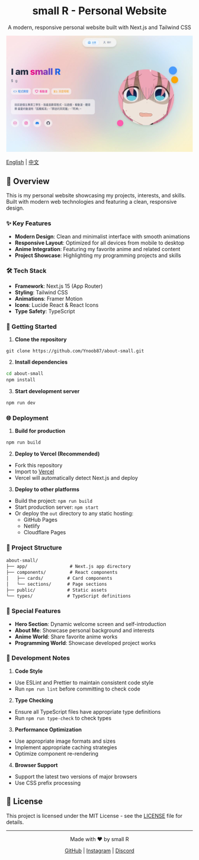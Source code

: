 <div align="center">
  <h1>small R - Personal Website</h1>
  <p>A modern, responsive personal website built with Next.js and Tailwind CSS</p>
  <img src="./public/thumbnail.png" alt="Website Preview" width="600" />
</div>

[English](./README.md) | [中文](./README_ZH.md)

## 🌟 Overview

This is my personal website showcasing my projects, interests, and skills. Built with modern web technologies and featuring a clean, responsive design.

### ✨ Key Features

- **Modern Design**: Clean and minimalist interface with smooth animations
- **Responsive Layout**: Optimized for all devices from mobile to desktop
- **Anime Integration**: Featuring my favorite anime and related content
- **Project Showcase**: Highlighting my programming projects and skills

### 🛠️ Tech Stack

- **Framework**: Next.js 15 (App Router)
- **Styling**: Tailwind CSS
- **Animations**: Framer Motion
- **Icons**: Lucide React & React Icons
- **Type Safety**: TypeScript

### 🚀 Getting Started

1. **Clone the repository**

```
git clone https://github.com/Ynoob87/about-small.git
```

2. **Install dependencies**

```bash
cd about-small
npm install
```

3. **Start development server**

```bash
npm run dev
```

### 🌐 Deployment

1. **Build for production**

```bash
npm run build
```

2. **Deploy to Vercel (Recommended)**

- Fork this repository
- Import to [Vercel](https://vercel.com)
- Vercel will automatically detect Next.js and deploy

3. **Deploy to other platforms**

- Build the project: `npm run build`
- Start production server: `npm start`
- Or deploy the `out` directory to any static hosting:
  - GitHub Pages
  - Netlify
  - Cloudflare Pages

### 📂 Project Structure

```
about-small/
├── app/                # Next.js app directory
├── components/         # React components
│   ├── cards/         # Card components
│   └── sections/      # Page sections
├── public/            # Static assets
└── types/             # TypeScript definitions
```

### 🌈 Special Features

- **Hero Section**: Dynamic welcome screen and self-introduction
- **About Me**: Showcase personal background and interests
- **Anime World**: Share favorite anime works
- **Programming World**: Showcase developed project works

### 📝 Development Notes

1. **Code Style**

- Use ESLint and Prettier to maintain consistent code style
- Run `npm run lint` before committing to check code

2. **Type Checking**

- Ensure all TypeScript files have appropriate type definitions
- Run `npm run type-check` to check types

3. **Performance Optimization**

- Use appropriate image formats and sizes
- Implement appropriate caching strategies
- Optimize component re-rendering

4. **Browser Support**

- Support the latest two versions of major browsers
- Use CSS prefix processing

## 📄 License

This project is licensed under the MIT License - see the [LICENSE](LICENSE) file for details.

---

<div align="center">
  <p>Made with ❤️ by small R</p>
  <p>
    <a href="https://github.com/Ynoob87">GitHub</a> |
    <a href="https://www.instagram.com/ryros_/">Instagram</a> |
    <a href="https://discord.gg/your-permanent-invite">Discord</a>
  </p>
</div>
